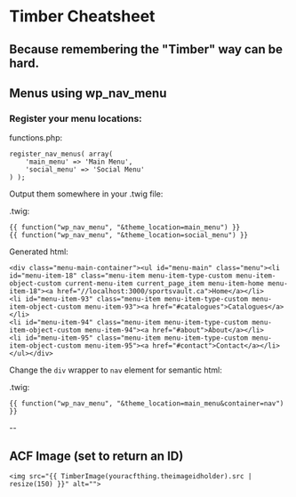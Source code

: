 Timber Cheatsheet
=================

## Because remembering the "Timber" way can be hard.

Menus using wp_nav_menu
-----------------------

### Register your menu locations:

functions.php:

	register_nav_menus( array(
		'main_menu' => 'Main Menu',
		'social_menu' => 'Social Menu'
	) );

Output them somewhere in your .twig file:

.twig:

	{{ function("wp_nav_menu", "&theme_location=main_menu") }}
	{{ function("wp_nav_menu", "&theme_location=social_menu") }}

Generated html:

	<div class="menu-main-container"><ul id="menu-main" class="menu"><li id="menu-item-18" class="menu-item menu-item-type-custom menu-item-object-custom current-menu-item current_page_item menu-item-home menu-item-18"><a href="//localhost:3000/sportsvault.ca">Home</a></li>
	<li id="menu-item-93" class="menu-item menu-item-type-custom menu-item-object-custom menu-item-93"><a href="#catalogues">Catalogues</a></li>
	<li id="menu-item-94" class="menu-item menu-item-type-custom menu-item-object-custom menu-item-94"><a href="#about">About</a></li>
	<li id="menu-item-95" class="menu-item menu-item-type-custom menu-item-object-custom menu-item-95"><a href="#contact">Contact</a></li>
	</ul></div>

Change the `div` wrapper to `nav` element for semantic html:

.twig:

	{{ function("wp_nav_menu", "&theme_location=main_menu&container=nav") }}
	
--	

## ACF Image (set to return an ID)

`<img src="{{ TimberImage(youracfthing.theimageidholder).src | resize(150) }}" alt="">`
